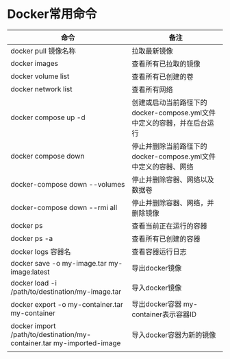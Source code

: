 # Docker常用命令

| 命令                                                         | 备注                                                         |
| ------------------------------------------------------------ | ------------------------------------------------------------ |
| docker pull 镜像名称                                         | 拉取最新镜像                                                 |
| docker images                                                | 查看所有已拉取的镜像                                         |
| docker volume list                                           | 查看所有已创建的卷                                           |
| docker network list                                          | 查看所有网络                                                 |
| docker compose up -d                                         | 创建或启动当前路径下的docker-compose.yml文件中定义的容器，并在后台运行 |
| docker compose down                                          | 停止并删除当前路径下的docker-compose.yml文件中定义的容器、网络 |
| docker-compose down --volumes                                | 停止并删除容器、网络以及数据卷                               |
| docker-compose down --rmi all                                | 停止并删除容器、网络，并删除镜像                             |
| docker ps                                                    | 查看当前正在运行的容器                                       |
| docker ps -a                                                 | 查看所有已创建的容器                                         |
| docker logs 容器名                                           | 查看容器运行日志                                             |
| docker save -o my-image.tar my-image:latest                  | 导出docker镜像                                               |
| docker load -i /path/to/destination/my-image.tar             | 导入docker镜像                                               |
| docker export -o my-container.tar my-container               | 导出docker容器 my-container表示容器ID                        |
| docker import /path/to/destination/my-container.tar my-imported-image | 导入docker容器为新的镜像                                     |
|                                                              |                                                              |

